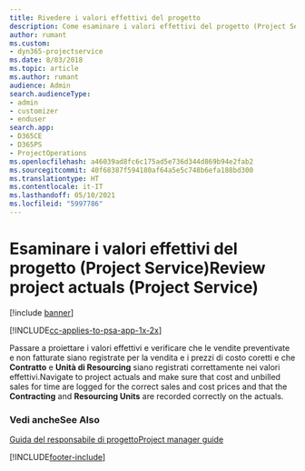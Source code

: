 ```yaml
---
title: Rivedere i valori effettivi del progetto
description: Come esaminare i valori effettivi del progetto (Project Service)
author: rumant
ms.custom:
- dyn365-projectservice
ms.date: 8/03/2018
ms.topic: article
ms.author: rumant
audience: Admin
search.audienceType:
- admin
- customizer
- enduser
search.app:
- D365CE
- D365PS
- ProjectOperations
ms.openlocfilehash: a46039ad8fc6c175ad5e736d344d869b94e2fab2
ms.sourcegitcommit: 40f68387f594180af64a5e5c748b6efa188bd300
ms.translationtype: HT
ms.contentlocale: it-IT
ms.lasthandoff: 05/10/2021
ms.locfileid: "5997786"
---
```

# <a name="review-project-actuals-project-service"></a><span data-ttu-id="29ecf-103">Esaminare i valori effettivi del progetto (Project Service)</span><span class="sxs-lookup"><span data-stu-id="29ecf-103">Review project actuals (Project Service)</span></span>

[!include [banner](../includes/psa-now-project-operations.md)]

[!INCLUDE[cc-applies-to-psa-app-1x-2x](../includes/cc-applies-to-psa-app-1x-2x.md)]

<span data-ttu-id="29ecf-104">Passare a proiettare i valori effettivi e verificare che le vendite preventivate e non fatturate siano registrate per la vendita e i prezzi di costo coretti e che **Contratto** e **Unità di Resourcing** siano registrati correttamente nei valori effettivi.</span><span class="sxs-lookup"><span data-stu-id="29ecf-104">Navigate to project actuals and make sure that cost and unbilled sales for time are logged for the correct sales and cost prices and that the **Contracting** and **Resourcing Units** are recorded correctly on the actuals.</span></span>  
  
### <a name="see-also"></a><span data-ttu-id="29ecf-105">Vedi anche</span><span class="sxs-lookup"><span data-stu-id="29ecf-105">See Also</span></span>  
 [<span data-ttu-id="29ecf-106">Guida del responsabile di progetto</span><span class="sxs-lookup"><span data-stu-id="29ecf-106">Project manager guide</span></span>](../psa/project-manager-guide.md)


[!INCLUDE[footer-include](../includes/footer-banner.md)]